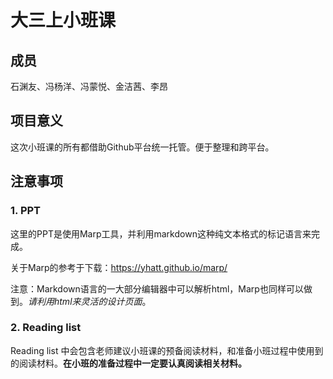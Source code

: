 # 大三上小班课

## 成员

石渊友、冯杨洋、冯蒙悦、金洁茜、李昂

## 项目意义

这次小班课的所有都借助Github平台统一托管。便于整理和跨平台。


## 注意事项

### 1. PPT

这里的PPT是使用Marp工具，并利用markdown这种纯文本格式的标记语言来完成。

关于Marp的参考于下载：https://yhatt.github.io/marp/

注意：Markdown语言的一大部分编辑器中可以解析html，Marp也同样可以做到。*请利用html来灵活的设计页面*。

### 2. Reading list

Reading list 中会包含老师建议小班课的预备阅读材料，和准备小班过程中使用到的阅读材料。**在小班的准备过程中一定要认真阅读相关材料。**